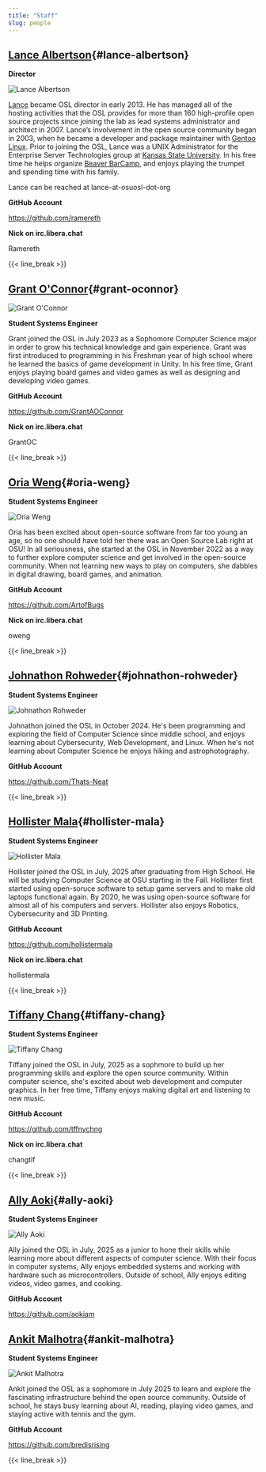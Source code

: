 ```yaml
---
title: "Staff"
slug: people
---
```


## [Lance Albertson](#lance-albertson){#lance-albertson}

**Director**

![Lance Albertson](/images/lalbertson.jpg#right-people)

[Lance](http://lancealbertson.com) became OSL director in early 2013. He has managed all of the hosting activities that
the OSL provides for more than 160 high-profile open source projects since joining the lab as lead systems administrator
and architect in 2007. Lance’s involvement in the open source community began in 2003, when he became a developer and
package maintainer with [Gentoo Linux](http://gentoo.org). Prior to joining the OSL, Lance was a UNIX Administrator for
the Enterprise Server Technologies group at [Kansas State University](http://ksu.edu). In his free time he helps
organize [Beaver BarCamp](http://beaverbarcamp.org), and enjoys playing the trumpet and spending time with his family.

Lance can be reached at lance-at-osuosl-dot-org

**GitHub Account**

<https://github.com/ramereth>

**Nick on irc.libera.chat**

Ramereth

{{< line_break >}}

## [Grant O'Connor](#grant-oconnor){#grant-oconnor}

![Grant O'Connor](/images/grant.jpg#right-people)

**Student Systems Engineer**

Grant joined the OSL in July 2023 as a Sophomore Computer Science major in order to grow his technical knowledge and
gain experience. Grant was first introduced to programming in his Freshman year of high school where he learned the
basics of game development in Unity. In his free time, Grant enjoys playing board games and video games as well as
designing and developing video games.

**GitHub Account**

<https://github.com/GrantAOConnor>

**Nick on irc.libera.chat**

GrantOC

{{< line_break >}}

## [Oria Weng](#oria-weng){#oria-weng}

**Student Systems Engineer**

![Oria Weng](/images/o.webp#right-people)

Oria has been excited about open-source software from far too young an age, so no one should have told her there was an
Open Source Lab right at OSU! In all seriousness, she started at the OSL in November 2022 as a way to further explore
computer science and get involved in the open-source community. When not learning new ways to play on computers, she
dabbles in digital drawing, board games, and animation.

**GitHub Account**

<https://github.com/ArtofBugs>

**Nick on irc.libera.chat**

oweng

{{< line_break >}}

## [Johnathon Rohweder](#johnathon-rohweder){#johnathon-rohweder}

**Student Systems Engineer**

![Johnathon Rohweder](/images/johnathon.jpg#right-people)

Johnathon joined the OSL in October 2024. He's been programming and exploring the field of Computer Science since middle
school, and enjoys learning about Cybersecurity, Web Development, and Linux. When he's not learning about Computer
Science he enjoys hiking and astrophotography.

**GitHub Account**

<https://github.com/Thats-Neat>

{{< line_break >}}

## [Hollister Mala](#hollister-mala){#hollister-mala}

**Student Systems Engineer**

![Hollister Mala](/images/hollister.jpg#right-people)

Hollister joined the OSL in July, 2025 after graduating from High School. He
will be studying Computer Science at OSU starting in the Fall. Hollister first
started using open-soruce software to setup game servers and to make old
laptops functional again. By 2020, he was using open-source software for almost
all of his computers and servers. Hollister also enjoys Robotics, Cybersecurity
and 3D Printing.

**GitHub Account**

<https://github.com/hollistermala>

**Nick on irc.libera.chat**

hollistermala

{{< line_break >}}

## [Tiffany Chang](#tiffany-chang){#tiffany-chang}

**Student Systems Engineer**

![Tiffany Chang](/images/tchang.jpg#right-people)

Tiffany joined the OSL in July, 2025 as a sophmore to build up her programming skills and explore the open source
community. Within computer science, she's excited about web development and computer graphics. In her free time,
Tiffany enjoys making digital art and listening to new music.

**GitHub Account**

<https://github.com/tffnychng>

**Nick on irc.libera.chat**

changtif

{{< line_break >}}

## [Ally Aoki](#ally-aoki){#ally-aoki}

**Student Systems Engineer**

![Ally Aoki](/images/aokial.jpg#right-people)

Ally joined the OSL in July, 2025 as a junior to hone their skills while learning more about different aspects of
computer science. With their focus in computer systems, Ally enjoys embedded systems and working with hardware such
as microcontrollers. Outside of school, Ally enjoys editing videos, video games, and cooking.

**GitHub Account**

<https://github.com/aokiam>

## [Ankit Malhotra](#ankit-malhotra){#ankit-malhotra}

**Student Systems Engineer**

![Ankit Malhotra](/images/amalhotra.jpg#right-people)

Ankit joined the OSL as a sophomore in July 2025 to learn and explore the fascinating infrastructure behind the open
source community. Outside of school, he stays busy learning about AI, reading, playing video games, and staying active
with tennis and the gym.

**GitHub Account**

<https://github.com/bredisrising>

{{< line_break >}}
